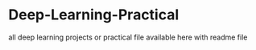 # Deep-Learning-Practical
all deep learning projects or practical file available here with readme file
